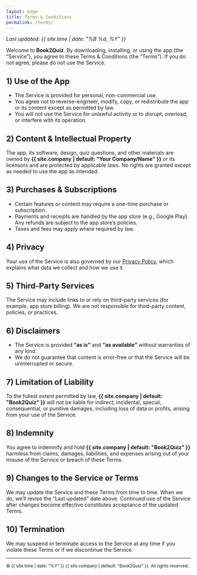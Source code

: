 ```yaml
---
layout: page
title: Terms & Conditions
permalink: /terms/
---
```


_Last updated: {{ site.time | date: "%B %d, %Y" }}_

Welcome to **Book2Quiz**. By downloading, installing, or using the app (the “Service”), you agree to these Terms & Conditions (the “Terms”). If you do not agree, please do not use the Service.

## 1) Use of the App

- The Service is provided for personal, non-commercial use.
- You agree not to reverse-engineer, modify, copy, or redistribute the app or its content except as permitted by law.
- You will not use the Service for unlawful activity or to disrupt, overload, or interfere with its operation.

## 2) Content & Intellectual Property

The app, its software, design, quiz questions, and other materials are owned by **{{ site.company | default: "Your Company/Name" }}** or its licensors and are protected by applicable laws. No rights are granted except as needed to use the app as intended.

## 3) Purchases & Subscriptions

- Certain features or content may require a one-time purchase or subscription.
- Payments and receipts are handled by the app store (e.g., Google Play). Any refunds are subject to the app store’s policies.
- Taxes and fees may apply where required by law.

## 4) Privacy

Your use of the Service is also governed by our [Privacy Policy](/B2Qreleases/privacy/), which explains what data we collect and how we use it.

## 5) Third-Party Services

The Service may include links to or rely on third-party services (for example, app store billing). We are not responsible for third-party content, policies, or practices.

## 6) Disclaimers

- The Service is provided **“as is”** and **“as available”** without warranties of any kind.
- We do not guarantee that content is error-free or that the Service will be uninterrupted or secure.

## 7) Limitation of Liability

To the fullest extent permitted by law, **{{ site.company | default: "Book2Quiz" }}** will not be liable for indirect, incidental, special, consequential, or punitive damages, including loss of data or profits, arising from your use of the Service.

## 8) Indemnity

You agree to indemnify and hold **{{ site.company | default: "Book2Quiz" }}** harmless from claims, damages, liabilities, and expenses arising out of your misuse of the Service or breach of these Terms.

## 9) Changes to the Service or Terms

We may update the Service and these Terms from time to time. When we do, we’ll revise the “Last updated” date above. Continued use of the Service after changes become effective constitutes acceptance of the updated Terms.

## 10) Termination

We may suspend or terminate access to the Service at any time if you violate these Terms or if we discontinue the Service.

---

<small>© {{ site.time | date: "%Y" }} {{ site.company | default: "Book2Quiz" }}. All rights reserved.</small>
